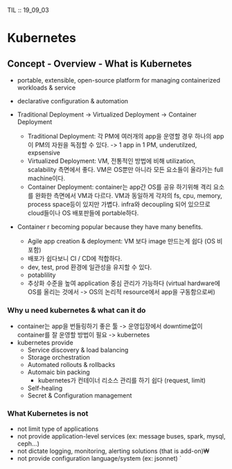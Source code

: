TIL :: 19_09_03

# Kubernetes

## Concept - Overview - What is Kubernetes
- portable, extensible, open-source platform for managing containerized workloads & service
- declarative configuration & automation
- Traditional Deployment -> Virtualized Deployment -> Container Deployment
  - Traditional Deployment: 각 PM에 여러개의 app을 운영할 경우 하나의 app이 PM의 자원을 독점할 수 있다. -> 1 app in 1 PM, underutilzed, expsensive
  - Virtualized Deployment: VM, 전통적인 방법에 비해 utilization, scalability 측면에서 좋다. VM은 OS뿐만 아니라 모든 요소들이 올라가는 full machine이다.
  - Container Deployment: container는 app간 OS를 공유 하기위해 격리 요소를 완화한 측면에서 VM과 다르다. VM과 동일하게 각자의 fs, cpu, memory, process space등이 있지만 가볍다. infra와 decoupling 되어 있으므로 cloud들이나 OS 배포판들에 portable하다.

- Container r becoming popular because they have many benefits.
  - Agile app creation & deployment: VM 보다 image 만드는게 쉽다 (OS 비포함)
  - 배포가 쉽다보니 CI / CD에 적합하다.
  - dev, test, prod 환경에 일관성을 유지할 수 있다.
  - potablility
  - 추상화 수준을 높여 application 중심 관리가 가능하다 (virtual hardware에 OS를 올리는 것에서 -> OS의 논리적 resource에서 app을 구동함으로써)

### Why u need kubernetes & what can it do
- container는 app을 번들링하기 좋은 툴 -> 운영입장에서 downtime없이 container를 잘 운영할 방법이 필요 -> kubernetes
- kubernetes provide
  - Service discovery & load balancing
  - Storage orchestration
  - Automated rollouts & rollbacks
  - Automaic bin packing 
    - kubernetes가 컨테이너 리소스 관리를 하기 쉽다 (request, limit)
  - Self-healing
  - Secret & Configuration management

### What Kubernetes is not
- not limit type of applications
- not provide application-level services (ex: message buses, spark, mysql, ceph...)
- not dictate logging, monitoring, alerting solutions (that is add-on)₩
- not provide configuration language/system (ex: jsonnet) `